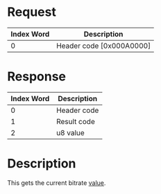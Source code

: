 # Request

| Index Word | Description                |
|------------|----------------------------|
| 0          | Header code \[0x000A0000\] |

# Response

| Index Word | Description |
|------------|-------------|
| 0          | Header code |
| 1          | Result code |
| 2          | u8 value    |

# Description

This gets the current bitrate [value](IRU:SetBitRate "wikilink").